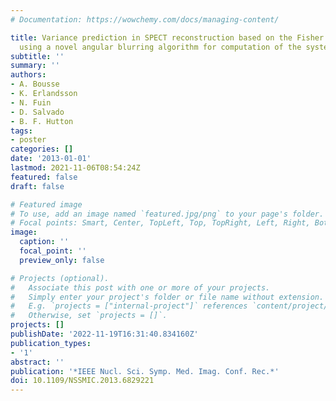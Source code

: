 ```yaml
---
# Documentation: https://wowchemy.com/docs/managing-content/

title: Variance prediction in SPECT reconstruction based on the Fisher information
  using a novel angular blurring algorithm for computation of the system matrix
subtitle: ''
summary: ''
authors:
- A. Bousse
- K. Erlandsson
- N. Fuin
- D. Salvado
- B. F. Hutton
tags:
- poster
categories: []
date: '2013-01-01'
lastmod: 2021-11-06T08:54:24Z
featured: false
draft: false

# Featured image
# To use, add an image named `featured.jpg/png` to your page's folder.
# Focal points: Smart, Center, TopLeft, Top, TopRight, Left, Right, BottomLeft, Bottom, BottomRight.
image:
  caption: ''
  focal_point: ''
  preview_only: false

# Projects (optional).
#   Associate this post with one or more of your projects.
#   Simply enter your project's folder or file name without extension.
#   E.g. `projects = ["internal-project"]` references `content/project/deep-learning/index.md`.
#   Otherwise, set `projects = []`.
projects: []
publishDate: '2022-11-19T16:31:40.834160Z'
publication_types:
- '1'
abstract: ''
publication: '*IEEE Nucl. Sci. Symp. Med. Imag. Conf. Rec.*'
doi: 10.1109/NSSMIC.2013.6829221
---
```


